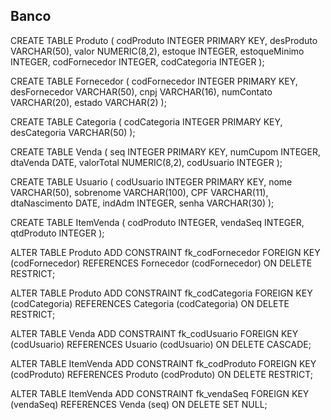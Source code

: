 ## Banco 

CREATE TABLE Produto (
    codProduto INTEGER PRIMARY KEY,
    desProduto VARCHAR(50),
    valor NUMERIC(8,2),
    estoque INTEGER,
    estoqueMinimo INTEGER,
    codFornecedor INTEGER,
    codCategoria INTEGER
);

CREATE TABLE Fornecedor (
    codFornecedor INTEGER PRIMARY KEY,
    desFornecedor VARCHAR(50),
    cnpj VARCHAR(16),
    numContato VARCHAR(20),
    estado VARCHAR(2)
);

CREATE TABLE Categoria (
    codCategoria INTEGER PRIMARY KEY,
    desCategoria VARCHAR(50)
);

CREATE TABLE Venda (
    seq INTEGER PRIMARY KEY,
    numCupom INTEGER,
    dtaVenda DATE,
    valorTotal NUMERIC(8,2),
    codUsuario INTEGER
);

CREATE TABLE Usuario (
    codUsuario INTEGER PRIMARY KEY,
    nome VARCHAR(50),
    sobrenome VARCHAR(100),
    CPF VARCHAR(11),
    dtaNascimento DATE,
    indAdm INTEGER,
    senha VARCHAR(30)
);

CREATE TABLE ItemVenda (
    codProduto INTEGER,
    vendaSeq INTEGER,
    qtdProduto INTEGER
);
 
ALTER TABLE Produto ADD CONSTRAINT fk_codFornecedor
    FOREIGN KEY (codFornecedor)
    REFERENCES Fornecedor (codFornecedor)
    ON DELETE RESTRICT;
 
ALTER TABLE Produto ADD CONSTRAINT fk_codCategoria
    FOREIGN KEY (codCategoria)
    REFERENCES Categoria (codCategoria)
    ON DELETE RESTRICT;
 
ALTER TABLE Venda ADD CONSTRAINT fk_codUsuario
    FOREIGN KEY (codUsuario)
    REFERENCES Usuario (codUsuario)
    ON DELETE CASCADE;
 
ALTER TABLE ItemVenda ADD CONSTRAINT fk_codProduto
    FOREIGN KEY (codProduto)
    REFERENCES Produto (codProduto)
    ON DELETE RESTRICT;
 
ALTER TABLE ItemVenda ADD CONSTRAINT fk_vendaSeq
    FOREIGN KEY (vendaSeq)
    REFERENCES Venda (seq)
    ON DELETE SET NULL;
